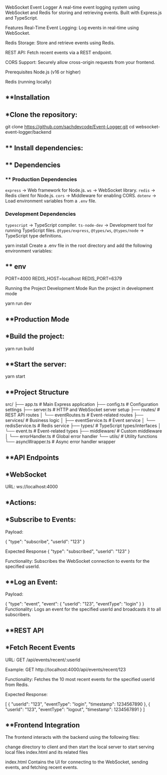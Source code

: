 WebSocket Event Logger
A real-time event logging system using WebSocket and Redis for storing and retrieving events. Built with Express.js and TypeScript.

Features
Real-Time Event Logging: Log events in real-time using WebSocket.

Redis Storage: Store and retrieve events using Redis.

REST API: Fetch recent events via a REST endpoint.

CORS Support: Securely allow cross-origin requests from your frontend.

Prerequisites
Node.js (v16 or higher)

Redis (running locally)

## **Installation
## *Clone the repository:

git clone https://github.com/sachdevcode/Event-Logger.git
cd websocket-event-logger/backend

## ** Install dependencies:

## ** Dependencies

### ** Production Dependencies

 `express` → Web framework for Node.js.
 `ws` → WebSocket library.
 `redis` → Redis client for Node.js.
 `cors` → Middleware for enabling CORS.
 `dotenv` → Load environment variables from a `.env` file.

###  Development Dependencies

 `typescript` → TypeScript compiler.
 `ts-node-dev` → Development tool for running TypeScript files.
 `@types/express`, `@types/ws`, `@types/node` → TypeScript type definitions.


yarn install
Create a .env file in the root directory and add the following environment variables:

## ** env

PORT=4000
REDIS_HOST=localhost
REDIS_PORT=6379

Running the Project
Development Mode
Run the project in development mode

yarn run dev

## **Production Mode

## *Build the project:

yarn run build

## **Start the server:

yarn start

## **Project Structure

src/
├── app.ts                # Main Express application
├── config.ts             # Configuration settings
├── server.ts             # HTTP and WebSocket server setup
├── routes/               # REST API routes
│   └── eventRoutes.ts    # Event-related routes
├── services/             # Business logic
│   ├── eventService.ts   # Event service
│   └── redisService.ts   # Redis service
├── types/                # TypeScript types/interfaces
│   └── event.ts          # Event-related types
├── middleware/           # Custom middleware
│   └── errorHandler.ts   # Global error handler
└── utils/                # Utility functions
    └── asyncWrapper.ts   # Async error handler wrapper
    
## **API Endpoints
## *WebSocket
URL: ws://localhost:4000

## *Actions:

## *Subscribe to Events: 

Payload:

{
  "type": "subscribe",
  "userId": "123"
}

Expected Response
{
  "type": "subscribed",
  "userId": "123"
}

Functionality: Subscribes the WebSocket connection to events for the specified userId.

## **Log an Event:

Payload:

{
  "type": "event",
  "event": {
    "userId": "123",
    "eventType": "login"
  }
}
Functionality: Logs an event for the specified userId and broadcasts it to all subscribers.

## **REST API
## *Fetch Recent Events
URL: GET /api/events/recent/:userId

Example: GET http://localhost:4000/api/events/recent/123

Functionality: Fetches the 10 most recent events for the specified userId from Redis.

Expected Response:

[
  {
    "userId": "123",
    "eventType": "login",
    "timestamp": 1234567890
  },
  {
    "userId": "123",
    "eventType": "logout",
    "timestamp": 1234567891
  }
]

## **Frontend Integration

The frontend interacts with the backend using the following files:

change directory to client and then start the local server to start serving local files index.html and its related files

index.html
Contains the UI for connecting to the WebSocket, sending events, and fetching recent events.






